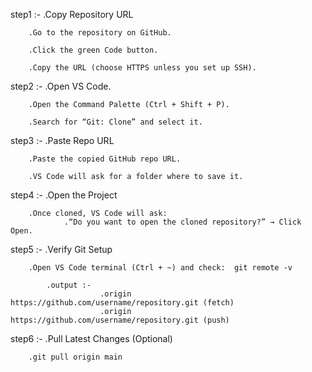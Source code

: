 <!-- Clone github repo on vsCode -->

step1 :- 
        .Copy Repository URL

        .Go to the repository on GitHub.

        .Click the green Code button.

        .Copy the URL (choose HTTPS unless you set up SSH).

step2 :- 
        .Open VS Code.

        .Open the Command Palette (Ctrl + Shift + P).

        .Search for “Git: Clone” and select it.


step3 :-
        .Paste Repo URL

        .Paste the copied GitHub repo URL.

        .VS Code will ask for a folder where to save it.

step4 :-
        .Open the Project

        .Once cloned, VS Code will ask:
                .“Do you want to open the cloned repository?” → Click Open.

step5 :-
        .Verify Git Setup

        .Open VS Code terminal (Ctrl + ~) and check:  git remote -v

            .output :-
                        .origin  https://github.com/username/repository.git (fetch)
                        .origin  https://github.com/username/repository.git (push)

step6 :-
        .Pull Latest Changes (Optional)

        .git pull origin main
